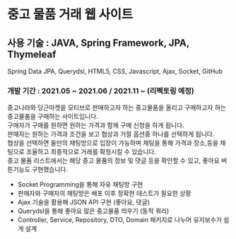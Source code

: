 # 중고 물품 거래 웹 사이트

## 사용 기술 : JAVA, Spring Framework, JPA, Thymeleaf </br>
Spring Data JPA, Querydsl, HTML5, CSS, Javascript, Ajax, Socket, GitHub

### 개발 기간 : 2021.05 ~ 2021.06 / 2021.11 ~ (리펙토링 예정) 

중고나라와 당근마켓을 모티브로 판매하고자 하는 중고물품을 올리고 구매하고자 하는 중고물품을 구매하는 사이트입니다. </br>
구매자가 구매를 원하면 원하는 가격과 함께 구매 신청을 하게 됩니다. </br>
판매자는 원하는 가격과 조건을 보고 협상과 거절 옵션중 하나를 선택하게 됩니다. </br>
협상을 선택하면 둘만의 채팅방으로 입장이 가능하며 채팅을 통해 가격과 장소,등을 채팅으로 조율하고 최종적으로 거래를 확정시킬 수 있습니다. </br>
중고 물품 리스트에서는 해당 중고 물품의 정보 및 댓글 등을 확인할 수 있고, 좋아요 버튼기능도 구현했습니다. </br>

- Socket Programming을 통해 자유 채팅방 구현
- 판매자와 구매자의 채팅방은 배포 이후 정확한 테스트가 필요한 상황
- Ajax 기술을 활용해 JSON API 구현 (좋아요, 댓글)
- Querydsl을 통해 좋아요 많은 중고물품 띄우기 (동적 쿼리)
- Controller, Service, Repository, DTO, Domain 패키지로 나누어 유지보수가 쉽게 설계
